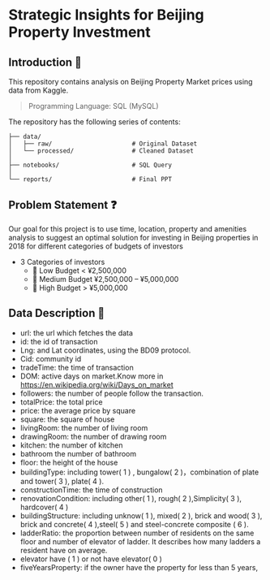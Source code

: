 # Strategic Insights for Beijing Property Investment

## Introduction 🌟
This repository contains analysis on Beijing Property Market prices using data from Kaggle.
> Programming Language: SQL (MySQL)

The repository has the following series of contents:
```
├── data/
│   ├── raw/                      # Original Dataset
│   └── processed/                # Cleaned Dataset
│
├── notebooks/                    # SQL Query
│
└── reports/                      # Final PPT
```
## Problem Statement ❓
Our goal for this project is to use time, location, property and amenities analysis to suggest an optimal solution for investing in Beijing properties in 2018 for different categories of budgets of investors

- 3 Categories of investors
  - 👤 Low Budget < ¥2,500,000
  - 👤 Medium Budget ¥2,500,000 – ¥5,000,000
  - 👤 High Budget > ¥5,000,000


## Data Description 📶
- url: the url which fetches the data
- id: the id of transaction
- Lng: and Lat coordinates, using the BD09 protocol.
- Cid: community id
- tradeTime: the time of transaction
- DOM: active days on market.Know more in https://en.wikipedia.org/wiki/Days_on_market
- followers: the number of people follow the transaction.
- totalPrice: the total price
- price: the average price by square
- square: the square of house
- livingRoom: the number of living room
- drawingRoom: the number of drawing room
- kitchen: the number of kitchen
- bathroom the number of bathroom
- floor: the height of the house
- buildingType: including tower( 1 ) , bungalow( 2 )，combination of plate and tower( 3 ), plate( 4 ).
- constructionTime: the time of construction
- renovationCondition: including other( 1 ), rough( 2 ),Simplicity( 3 ), hardcover( 4 )
- buildingStructure: including unknow( 1 ), mixed( 2 ), brick and wood( 3 ), brick and concrete( 4 ),steel( 5 ) and steel-concrete composite ( 6 ).
- ladderRatio: the proportion between number of residents on the same floor and number of elevator of ladder. It describes how many ladders a resident have on average.
- elevator have ( 1 ) or not have elevator( 0 )
- fiveYearsProperty: if the owner have the property for less than 5 years,

